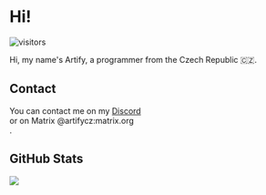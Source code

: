 <h1>
    Hi!
</h1>

![visitors](https://visitor-badge.glitch.me/badge?page_id=ArtifyCZ.ArtifyCZ)

<p>
    Hi, my name's Artify, a programmer from the Czech Republic 🇨🇿.
</p>

<h2>
    Contact
</h2>

<p>
    You can contact me on my <a href="https://discord.com/users/663768372168753152">Discord</a><br />
    or on Matrix @artifycz:matrix.org<br />.
</p>

<h2>
    GitHub Stats
</h2>

<img src="https://metrics.lecoq.io/ArtifyCZ?template=classic&repositories.forks=true&isocalendar=1&languages=1&isocalendar.duration=half-year&languages.limit=8&languages.sections=most-used&languages.colors=github&languages.details=percentage&languages.threshold=0%25&languages.indepth=false&languages.categories=markup%2C%20programming&languages.recent.categories=markup%2C%20programming&languages.recent.load=300&languages.recent.days=14&config.timezone=Europe%2FPrague"></img>
